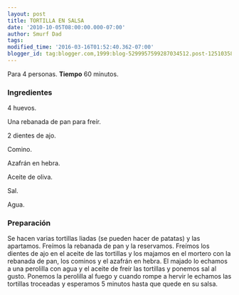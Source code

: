 ```yaml
---
layout: post
title: TORTILLA EN SALSA
date: '2010-10-05T08:00:00.000-07:00'
author: Smurf Dad
tags: 
modified_time: '2016-03-16T01:52:40.362-07:00'
blogger_id: tag:blogger.com,1999:blog-5299957599287034512.post-1251035879208410820
---
```


Para 4 personas.
<b>Tiempo</b> 60 minutos.

<h3>Ingredientes</h3>

4 huevos.

Una rebanada de pan para freír.

2 dientes de ajo.

Comino.

Azafrán en hebra.

Aceite de oliva.

Sal.

Agua.

<h3>Preparación</h3>

Se hacen varias tortillas liadas (se pueden hacer de patatas) y las apartamos. Freímos la rebanada de pan y la reservamos. Freímos los dientes de ajo en el aceite de las tortillas y los majamos en el mortero con la rebanada de pan, los cominos y el azafrán en hebra. El majado lo echamos a una perolilla con agua y el aceite de freír las tortillas y ponemos sal al gusto. Ponemos la perolilla al fuego y cuando rompe a hervir le echamos las tortillas troceadas y esperamos 5 minutos hasta que quede en su salsa.

